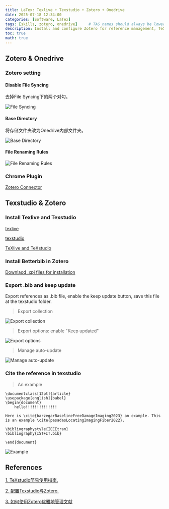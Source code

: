 ```yaml
---
title: LaTex: Texlive + Texstudio + Zotero + Onedrive
date: 2025-07-18 12:34:00
categories: [Software, LaTex]
tags: [skills, zotero, onedrive]     # TAG names should always be lowercase
description: Install and configure Zotero for reference management, TeX Live and TeXstudio for LaTeX writing, and OneDrive for online synchronization of Zotero.
toc: true
math: true
---
```


## Zotero & Onedrive

### Zotero setting

#### Disable File Syncing

去掉File Syncing下的两个对勾。

![File Syncing](../assets/images/20250718001_Zotero.png)

#### Base Directory

将存储文件夹改为Onedrive内部文件夹。

![Base Directory](../assets/images/20250718002_Zotero.png)

#### File Renaming Rules

![File Renaming Rules](../assets/images/20250718003_Zotero.png)

### Chrome Plugin

[Zotero Connector](https://chromewebstore.google.com/detail/zotero-connector/ekhagklcjbdpajgpjgmbionohlpdbjgc?hl=en&pli=1)

## Texstudio & Zotero

### Install Texlive and Texstudio

[texlive](http://www.tug.org/texlive/)

[texstudio](https://www.texstudio.org/)

[TeXlive and TeXstudio](https://www.bilibili.com/opus/417734459151899358?from=search)

### Install Betterbib in Zotero

[Downlaod .xpi files for installation](https://retorque.re/zotero-better-bibtex/)

### Export .bib and keep update

Export references as .bib file, enable the keep update button, save this file at the texstudio folder. 

> Export collection

![Export collection](../assets/images/20250718004_Zotero.png)

> Export options: enable "Keep updated" 

![Export options](../assets/images/20250718005_Zotero.png)

> Manage auto-update

![Manage auto-update](../assets/images/20250718006_Zotero.png)

### Cite the reference in texstudio

> An example

```
\documentclass[12pt]{article}
\usepackage[english]{babel}
\begin{document}
	hello!!!!!!!!!!!!!!

Here is \cite{barzegarBaselineFreeDamageImaging2023} an example. This is an example \cite{pasadasLocatingImagingFiber2022}.

\bibliographystyle{IEEEtran}
\bibliography{IST+IT.bib}

\end{document}
```

![Example](../assets/images/20250718007_Zotero.png)

## References

[1. TeXstudio简易使用指南.](https://docs.mathcrowd.cn/howtos/texstudio_guide.html)

[2. 配置Texstudio与Zotero.](https://medium.com/@yjy303030/%E6%96%87%E7%8C%AE%E7%AE%A1%E7%90%86zotero-onedrive-texstudio-d182d4904f1)

[3. 如何使用Zotero优雅地管理文献](https://zhuanlan.zhihu.com/p/615902028)
